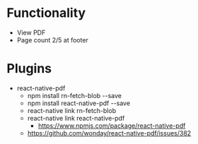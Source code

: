 
# Functionality
- View PDF
- Page count 2/5 at footer

# Plugins

- react-native-pdf
    - npm install rn-fetch-blob --save
    - npm install react-native-pdf --save
    - react-native link rn-fetch-blob
    - react-native link react-native-pdf
        - https://www.npmjs.com/package/react-native-pdf
    - https://github.com/wonday/react-native-pdf/issues/382